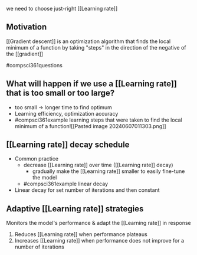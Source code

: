we need to choose just-right [[Learning rate]]
## Motivation
[[Gradient descent]] is an optimization algorithm that finds the local minimum of a function by taking "steps" in the direction of the negative of the [[gradient]]

#compsci361questions 
## What will happen if we use a [[Learning rate]] that is too small or too large?
- too small $\rightarrow$ longer time to find optimum
- Learning efficiency, optimization accuracy
- #compsci361example learning steps that were taken to find the local minimum of a function![[Pasted image 20240607011303.png]]
## [[Learning rate]] decay schedule
- Common practice
	- decrease [[Learning rate]] over time ([[Learning rate]] decay)
		- gradually make the [[Learning rate]] smaller to easily fine-tune the model
	- #compsci361example linear decay
- Linear decay for set number of iterations and then constant
## Adaptive [[Learning rate]] strategies
Monitors the model's performance & adapt the [[Learning rate]] in response
1. Reduces [[Learning rate]] when performance plateaus
2. Increases [[Learning rate]] when performance does not improve for a number of iterations
